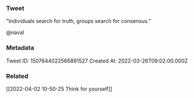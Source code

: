 ### Tweet
"Individuals search for truth, groups search for consensus."

@naval

### Metadata
Tweet ID: 1507644022566891527
Created At: 2022-03-26T09:02:00.000Z

### Related
[[2022-04-02 10-50-25 Think for yourself]]

